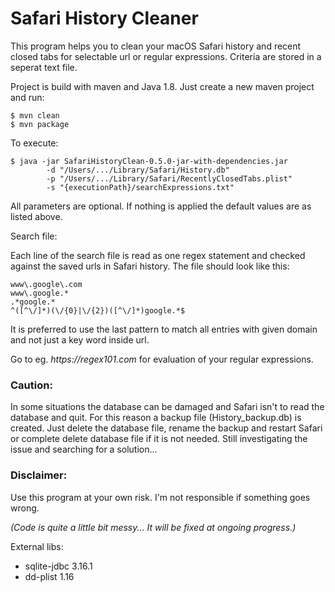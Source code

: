 # Safari History Cleaner
This program helps you to clean your macOS Safari history and recent closed tabs for selectable url or regular expressions.
Criteria are stored in a seperat text file.

Project is build with maven and Java 1.8. Just create a new maven project and run:
```
$ mvn clean
$ mvn package
```

To execute:

```
$ java -jar SafariHistoryClean-0.5.0-jar-with-dependencies.jar
        -d "/Users/.../Library/Safari/History.db"
        -p "/Users/.../Library/Safari/RecentlyClosedTabs.plist"
        -s "{executionPath}/searchExpressions.txt"
```
All parameters are optional. If nothing is applied the default values are as listed above.

Search file:

Each line of the search file is read as one regex statement and checked against the saved urls in Safari history. The file should look like this:

```
www\.google\.com
www\.google.*
.*google.*
^([^\/]*)(\/{0}|\/{2})([^\/]*)google.*$
```

It is preferred to use the last pattern to match all entries with given domain and not just a key word inside url.

Go to eg. _https://regex101.com_ for evaluation of your regular expressions.

### Caution:
In some situations the database can be damaged and Safari isn't to read the database and quit.
For this reason a backup file (History_backup.db) is created. Just delete the database file, rename the backup and restart Safari or complete delete database file if it is not needed.
Still investigating the issue and searching for a solution...

### Disclaimer:
Use this program at your own risk. I'm not responsible if something goes wrong.

_(Code is quite a little bit messy... It will be fixed at ongoing progress.)_

External libs:
- sqlite-jdbc 3.16.1
- dd-plist 1.16